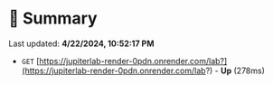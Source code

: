 # 📖 Summary
Last updated: **4/22/2024, 10:52:17 PM**

- `GET` [https://jupiterlab-render-0pdn.onrender.com/lab?](https://jupiterlab-render-0pdn.onrender.com/lab?) - **Up** (278ms)
